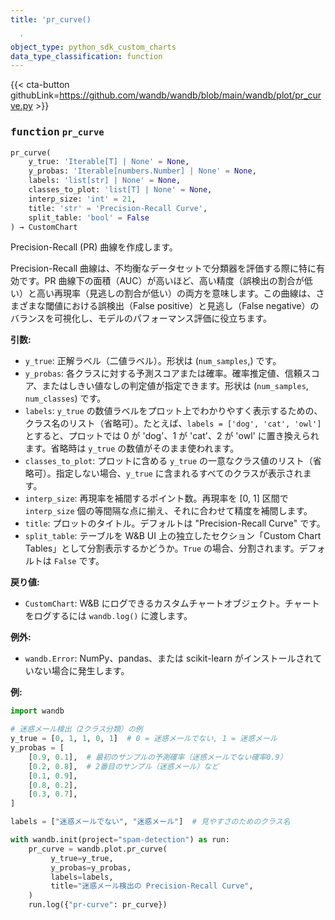 ```yaml
---
title: 'pr_curve()

  '
object_type: python_sdk_custom_charts
data_type_classification: function
---
```


{{< cta-button githubLink=https://github.com/wandb/wandb/blob/main/wandb/plot/pr_curve.py >}}




### <kbd>function</kbd> `pr_curve`

```python
pr_curve(
    y_true: 'Iterable[T] | None' = None,
    y_probas: 'Iterable[numbers.Number] | None' = None,
    labels: 'list[str] | None' = None,
    classes_to_plot: 'list[T] | None' = None,
    interp_size: 'int' = 21,
    title: 'str' = 'Precision-Recall Curve',
    split_table: 'bool' = False
) → CustomChart
```

Precision-Recall (PR) 曲線を作成します。

Precision-Recall 曲線は、不均衡なデータセットで分類器を評価する際に特に有効です。PR 曲線下の面積（AUC）が高いほど、高い精度（誤検出の割合が低い）と高い再現率（見逃しの割合が低い）の両方を意味します。この曲線は、さまざまな閾値における誤検出（False positive）と見逃し（False negative）のバランスを可視化し、モデルのパフォーマンス評価に役立ちます。



**引数:**
 
 - `y_true`:  正解ラベル（二値ラベル）。形状は (`num_samples`,) です。
 - `y_probas`:  各クラスに対する予測スコアまたは確率。確率推定値、信頼スコア、またはしきい値なしの判定値が指定できます。形状は (`num_samples`, `num_classes`) です。
 - `labels`:  `y_true` の数値ラベルをプロット上でわかりやすく表示するための、クラス名のリスト（省略可）。たとえば、`labels = ['dog', 'cat', 'owl']` とすると、プロットでは 0 が 'dog'、1 が 'cat'、2 が 'owl' に置き換えられます。省略時は `y_true` の数値がそのまま使われます。
 - `classes_to_plot`:  プロットに含める `y_true` の一意なクラス値のリスト（省略可）。指定しない場合、`y_true` に含まれるすべてのクラスが表示されます。
 - `interp_size`:  再現率を補間するポイント数。再現率を [0, 1] 区間で `interp_size` 個の等間隔な点に揃え、それに合わせて精度を補間します。
 - `title`:  プロットのタイトル。デフォルトは "Precision-Recall Curve" です。
 - `split_table`:  テーブルを W&B UI 上の独立したセクション「Custom Chart Tables」として分割表示するかどうか。`True` の場合、分割されます。デフォルトは `False` です。



**戻り値:**
 
 - `CustomChart`:  W&B にログできるカスタムチャートオブジェクト。チャートをログするには `wandb.log()` に渡します。



**例外:**
 
 - `wandb.Error`:  NumPy、pandas、または scikit-learn がインストールされていない場合に発生します。





**例:**
 

```python
import wandb

# 迷惑メール検出（2クラス分類）の例
y_true = [0, 1, 1, 0, 1]  # 0 = 迷惑メールでない, 1 = 迷惑メール
y_probas = [
    [0.9, 0.1],  # 最初のサンプルの予測確率（迷惑メールでない確率0.9）
    [0.2, 0.8],  # 2番目のサンプル（迷惑メール）など
    [0.1, 0.9],
    [0.8, 0.2],
    [0.3, 0.7],
]

labels = ["迷惑メールでない", "迷惑メール"]  # 見やすさのためのクラス名

with wandb.init(project="spam-detection") as run:
    pr_curve = wandb.plot.pr_curve(
         y_true=y_true,
         y_probas=y_probas,
         labels=labels,
         title="迷惑メール検出の Precision-Recall Curve",
    )
    run.log({"pr-curve": pr_curve})
```